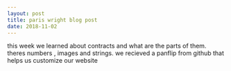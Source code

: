 ```yaml
---
layout: post
title: paris wright blog post
date: 2018-11-02
---
```


this week we learned about contracts and what are the parts of them. theres numbers , images and strings. we recieved a panflip from github that helps us customize our website
